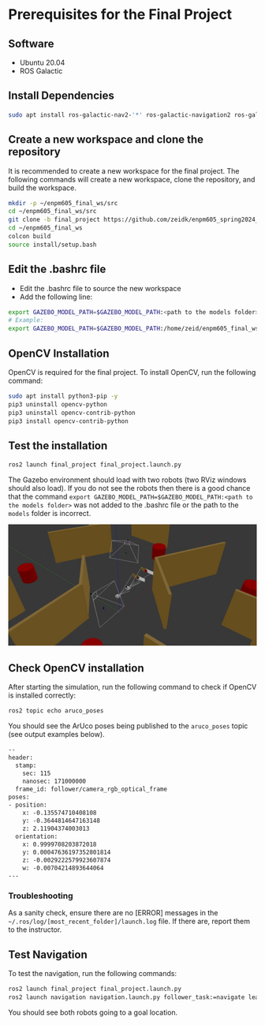 

# Prerequisites for the Final Project

## Software

- Ubuntu 20.04
- ROS Galactic

## Install Dependencies

```bash
sudo apt install ros-galactic-nav2-'*' ros-galactic-navigation2 ros-galactic-turtlebot3'*'
```


## Create a new workspace and clone the repository

It is recommended to create a new workspace for the final project. The following commands will create a new workspace, clone the repository, and build the workspace.

```bash
mkdir -p ~/enpm605_final_ws/src
cd ~/enpm605_final_ws/src
git clone -b final_project https://github.com/zeidk/enpm605_spring2024_ros.git
cd ~/enpm605_final_ws
colcon build
source install/setup.bash
```
## Edit the .bashrc file

* Edit the .bashrc file to source the new workspace
* Add the following line:
```bash
export GAZEBO_MODEL_PATH=$GAZEBO_MODEL_PATH:<path to the models folder>
# Example:
export GAZEBO_MODEL_PATH=$GAZEBO_MODEL_PATH:/home/zeid/enpm605_final_ws/src/enpm605_spring2024_ros/enpm605_final_project/models
```


## OpenCV Installation

OpenCV is required for the final project. To install OpenCV, run the following command:

```bash
sudo apt install python3-pip -y
pip3 uninstall opencv-python
pip3 uninstall opencv-contrib-python
pip3 install opencv-contrib-python
```

## Test the installation

```bash
ros2 launch final_project final_project.launch.py
```
The Gazebo environment should load with two robots (two RViz windows should also load). If you do not see the robots then there is a good chance that the command ```export GAZEBO_MODEL_PATH=$GAZEBO_MODEL_PATH:<path to the models folder>``` was not added to the .bashrc file or the path to the `models` folder is incorrect.

![Simulation Environment](figures/gazebo.jpg)

## Check OpenCV installation

After starting the simulation, run the following command to check if OpenCV is installed correctly:
```bash
ros2 topic echo aruco_poses
```

You should see the ArUco poses being published to the `aruco_poses` topic (see output examples below).

```terminal
--
header:
  stamp:
    sec: 115
    nanosec: 171000000
  frame_id: follower/camera_rgb_optical_frame
poses:
- position:
    x: -0.135574710408108
    y: -0.3644814647163148
    z: 2.11904374003013
  orientation:
    x: 0.9999708203872018
    y: 0.00047636197352801814
    z: -0.0029222579923607874
    w: -0.00704214893644064
---
```

### Troubleshooting


As a sanity check, ensure there are no [ERROR] messages in the `~/.ros/log/[most_recent_folder]/launch.log` file. If there are, report them to the instructor.

## Test Navigation

To test the navigation, run the following commands:

```bash
ros2 launch final_project final_project.launch.py
ros2 launch navigation navigation.launch.py follower_task:=navigate leader_task:=navigate
```

You should see both robots going to a goal location. 